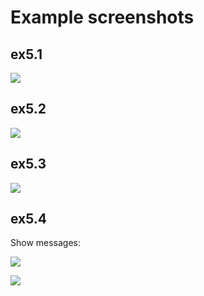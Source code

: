 # Example screenshots

## ex5.1

![](https://i.imgur.com/sgG92M7.jpg)

## ex5.2

![](https://i.imgur.com/lLqFPjA.gif)

## ex5.3

![](https://i.imgur.com/kahlon1.jpg)

## ex5.4

Show messages:

![](https://i.imgur.com/hqD23qp.jpg)

![](https://i.imgur.com/9o9rGUn.jpg)